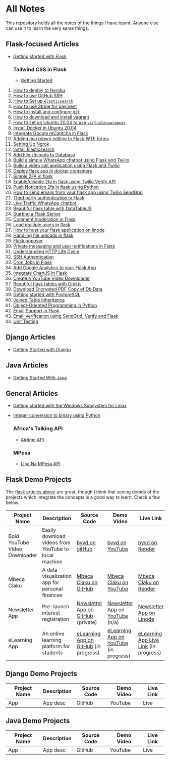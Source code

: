 # All Notes

This repository holds all the notes of the things I have learnt. Anyone else can use it to learn the very same things. 

## Flask-focused Articles
- [Getting started with Flask](https://github.com/GitauHarrison/getting-started-with-flask)

    ### Tailwind CSS in Flask
    - [Getting Started](/tailwindcss/getting_started_tailwindcss.md/)
1. [How to deploy to Heroku](deploy_to_heroku.md)
2. [How to use GitHub SSH](github_ssh.md)
3. [How to Set up `elasticsearch`](how_to_set_up_elasticsearch.md)
4. [How to use Stripe for payment](how_to_use_stripe_for_payment.md)
5. [How to install and configure `git`](install_git.md)
6. [How to download and install vagrant](vagrant_how_to_download_and_install.md)
7. [How to set up Ubuntu 20.04 to use `virtualenvwrapper`](virtualenvwrapper_setup.md)
8. [Install Docker in Ubuntu 20.04](how_to_install_docker.md)
9. [Integrate Google reCaptcha in Flask](recaptcha.md)
10. [Adding markdown editing to Flask-WTF forms](handling_rich_text.md)
11. [Setting Up Ngrok](localhost_testing.md)
12. [Install Elasticsearch](elasticsearch_installation.md)
13. [Add File Uploads to Database](upload_files_to_database.md)
14. [Build a simple WhatsApp chatbot using Flask and Twilio](whatsapp_chatbots/simple_whatsapp_chatbot.md)
15. [Build a video call application using Flask and Twilio](video_call_app/simple_video_call_app.md)
16. [Deploy flask app in docker containers](deploy_to_docker.md)
17. [Simple 2FA in flask](two_factor_authentication/2fa_flask.md)
18. [Enable/disable 2fa in flask using Twilio Verify API](two_factor_authentication/twilio_verify_2fa.md)
19. [Push Notication 2fa in flask using Python](two_factor_authentication/twilio_authy.md)
20. [How to send emails from your flask app using Twilio SendGrid](twilio_sendgrid/00_overview.md)
21. [Third party authentication in Flask](two_factor_authentication/third_party_auth.md)
22. [Live Traffic WhatsApp chatbot](/whatsapp_chatbots/live_traffic_whatsapp_chatbot.md)
23. [Beautiful flask table with DataTableJS](flask_tables/flask_tables.md)
24. [Starting a Flask Server](start_flask_server.md)
25. [Comment moderation in Flask](comment_moderation.md)
26. [Load multiple users in flask](load_multiple_users.md)
27. [How to host your flask application on linode](deploy_to_linode.md)
28. [Handling file uploads in flask](file_upload_in_flask.md)
29. [Flask popover](flask_popover.md)
30. [Private messaging and user notifications in Flask](flask_popover/user_notifications.md)
31. [Understanding HTTP Life Cycle](http_life_cycle.md)
32. [SSH Authentication](linode/ssh_key_based_authentication.md)
33. [Cron Jobs in Flask](cron_jobs_in_flask.md)
34. [Add Google Analytics to your Flask App](google_analytics.md)
35. [Integrate ChartJS in Flask](chartjs.md)
36. [Create a YouTube Video Downloader](youtube_video_downloader.md)
37. [Beautiful flask tables with Grid.js](flask_tables/gridjs.md)
38. [Download Encrypted PDF Copy of Db Data](download_encrypted_pdf.md)
38. [Getting started with PostgreSQL](databases/00_postgresql_overview.md)
39. [Joined Table Inheritance](databases/99_joined_table_inheritance.md)
40. [Object-Oriented Programming in Python](oop_python.md)
41. [Email Support in Flask](email_support_in_flask.md)
42. [Email verification using SendGrid, Verify and Flask](/twilio_sendgrid/04_email_verification.md)
43. [Unit Testing](/unit_testing/unit_testing_overview.md)

## Django Articles

- [Getting Started with Django](/02_django/01_getting_started.md)

## Java Articles

- [Getting Started With Java](/03_java/01_getting_started_with_java.md)

## General Articles

- [Getting started with the Windows Subsystem for Linux](non_technical_articles/wsl.md)
- [Integer conversion to binary using Python](non_technical_articles/convert_integers_to_binary_using_python.md)

    ### Africa's Talking API

    - [Airtime API](/africas_talking/at_airtime.md)

    ### MPesa

    - [Lipa Na MPesa API](/mpesa/lipa_na_mpesa.md)


## Flask Demo Projects

The [flask articles above](#flask-focused-articles) are great, though I think that seeing demos of the projects which integrate the concepts is a good way to learn. Check a few below:

|  Project Name |  Description | Source Code | Demo Video |  Live Link |
| ------------- | ------------ | ----------- | ---------- | ---------- |
| Bold YouTube Video Downloader | Easily download videos from YouTube to local machine | [byvd on gitHub](https://github.com/GitauHarrison/youtube-video-downloader) | [byvd on YouTube](https://www.youtube.com/watch?v=GEYWpVBGsM0) | [byvd on Render](https://bold-youtube-video-downloader.onrender.com/) |
| Mbeca Ciaku | A data visualization app for personal finances | [Mbeca Ciaku on GitHub](https://github.com/GitauHarrison/mbeca-ciaku) | [Mbeca Ciaku on YouTube](https://www.youtube.com/watch?v=qzvHaOdsNsU) | [Mbeca Ciaku on Render](https://mbeca-ciaku.onrender.com/) |
| Newsletter App | Pre-launch interest registration| [Newsletter App on GitHub]() (private) | [Newsletter App on YouTube]() (n/a) | [Newsletter App on Linode](https://www.bolderlearner.com) |
| eLearning App | An online learning platform for students| [eLearning App on GitHub]() (in progress) | [eLearning App on YouTube]() (in progress) | [eLearning App Live Link]() (in progress) |


## Django Demo Projects

|  Project Name |  Description | Source Code | Demo Video |  Live Link |
| ------------- | ------------ | ----------- | ---------- | ---------- |
|      App      |    App desc  |   GitHub    |    YouTube |    Live    |


## Java Demo Projects

|  Project Name |  Description | Source Code | Demo Video |  Live Link |
| ------------- | ------------ | ----------- | ---------- | ---------- |
|      App      |    App desc  |   GitHub    |    YouTube |    Live    |